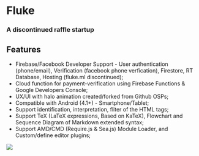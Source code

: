 # Fluke
### A discontinued raffle startup 

## Features

- Firebase/Facebook Developer Support - User authentication (phone/email), Verification (facebook phone verfication), Firestore, RT Database, Hosting (fluke.ml discontinued);
- Cloud function for payment-verification using Firebase Functions & Google Developers Console;
- UX/UI with halo animation created/forked from Github OSPs;
- Compatible with Android (4.1+) - Smartphone/Tablet;
- Support identification, interpretation, fliter of the HTML tags;
- Support TeX (LaTeX expressions, Based on KaTeX), Flowchart and Sequence Diagram of Markdown extended syntax;
- Support AMD/CMD (Require.js & Sea.js) Module Loader, and Custom/define editor plugins;

![](https://github.com/Axeey/Fluke/blob/master/src/main/res/mipmap-xxhdpi/ic_launcher_round.png)
